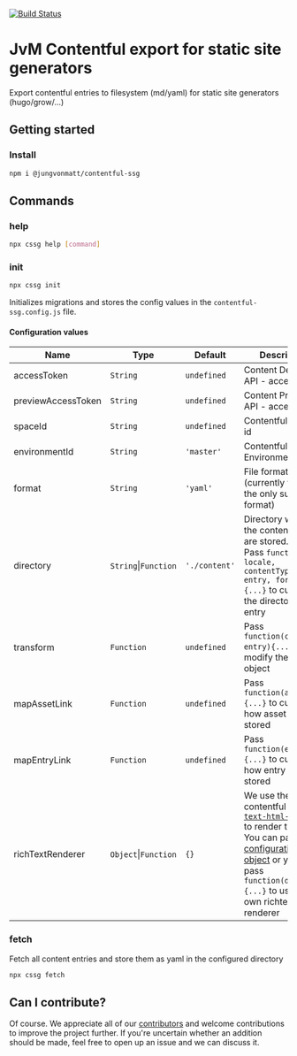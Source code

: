 [![Build Status][ci-image]][ci-url]
# JvM Contentful export for static site generators
Export contentful entries to filesystem (md/yaml) for static site generators (hugo/grow/...)

## Getting started

### Install

```bash
npm i @jungvonmatt/contentful-ssg
```

## Commands

### help

```bash
npx cssg help [command]
```

### init

```bash
npx cssg init
```

Initializes migrations and stores the config values in the `contentful-ssg.config.js` file.

#### Configuration values

| Name               | Type                 | Default        | Description                                           |
| ------------------ | -------------------- | -------------- | ------------------------------------------------------|
| accessToken        | `String`             | `undefined`    | Content Delivery API - access token |
| previewAccessToken | `String`             | `undefined`    | Content Preview API - access token |
| spaceId            | `String`             | `undefined`    | Contentful Space id |
| environmentId      | `String`             | `'master'`     | Contentful Environment id |
| format             | `String`             | `'yaml'`       | File format (currently yaml is the only supported format) |
| directory          | `String`\|`Function` | `'./content'`  | Directory where the content files are stored.<br>Pass `function({ locale, contentType, entry, format }){...}` to customize the directory per entry  |
| transform          | `Function`           | `undefined`    | Pass `function(content, entry){...}` to modify the stored object |
| mapAssetLink       | `Function`           | `undefined`    | Pass `function(asset){...}` to customize how asset links are stored |
| mapEntryLink       | `Function`           | `undefined`    | Pass `function(entry){...}` to customize how entry links are stored |
| richTextRenderer   | `Object`\|`Function` | `{}`           | We use the contentful [`rich-text-html-renderer`](https://github.com/contentful/rich-text/tree/master/packages/rich-text-html-renderer) to render the html.<br/>You can pass a [configuration object](https://github.com/contentful/rich-text/tree/master/packages/rich-text-html-renderer#usage) or you can pass `function(document){...}` to use your own richtext renderer |


### fetch

Fetch all content entries and store them as yaml in the configured directory

```bash
npx cssg fetch
```

## Can I contribute?

Of course. We appreciate all of our [contributors](https://github.com/jungvonmatt/contentful-migrations/graphs/contributors) and
welcome contributions to improve the project further. If you're uncertain whether an addition should be made, feel
free to open up an issue and we can discuss it.



[ci-url]: https://github.com/jungvonmatt/contentful-ssg/actions?workflow=Tests
[ci-image]: https://github.com/jungvonmatt/contentful-ssg/workflows/Tests/badge.svg
[depstat-url]: https://david-dm.org/jungvonmatt/contentful-ssg
[depstat-image]: https://img.shields.io/david/jungvonmatt/contentful-ssg.svg
[devdepstat-url]: https://david-dm.org/jungvonmatt/contentful-ssg?type=dev
[devdepstat-image]: https://img.shields.io/david/dev/jungvonmatt/contentful-ssg.svg